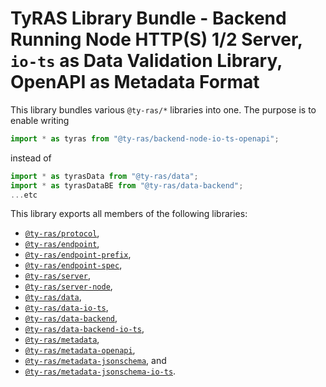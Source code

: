 # TyRAS Library Bundle - Backend Running Node HTTP(S) 1/2 Server, `io-ts` as Data Validation Library, OpenAPI as Metadata Format

This library bundles various `@ty-ras/*` libraries into one.
The purpose is to enable writing
```ts
import * as tyras from "@ty-ras/backend-node-io-ts-openapi";
```
instead of
```ts
import * as tyrasData from "@ty-ras/data";
import * as tyrasDataBE from "@ty-ras/data-backend";
...etc
```

This library exports all members of the following libraries:
- [`@ty-ras/protocol`](https://npmjs.com/package/@ty-ras/protocol),
- [`@ty-ras/endpoint`](https://npmjs.com/package/@ty-ras/endpoint),
- [`@ty-ras/endpoint-prefix`](https://npmjs.com/package/@ty-ras/endpoint-prefix),
- [`@ty-ras/endpoint-spec`](https://npmjs.com/package/@ty-ras/endpoint-spec),
- [`@ty-ras/server`](https://npmjs.com/package/@ty-ras/server),
- [`@ty-ras/server-node`](https://npmjs.com/package/@ty-ras/server-node),
- [`@ty-ras/data`](https://npmjs.com/package/@ty-ras/data),
- [`@ty-ras/data-io-ts`](https://npmjs.com/package/@ty-ras/data-io-ts),
- [`@ty-ras/data-backend`](https://npmjs.com/package/@ty-ras/data-backend),
- [`@ty-ras/data-backend-io-ts`](https://npmjs.com/package/@ty-ras/data-backend-io-ts),
- [`@ty-ras/metadata`](https://npmjs.com/package/@ty-ras/metadata),
- [`@ty-ras/metadata-openapi`](https://npmjs.com/package/@ty-ras/metadata-openapi),
- [`@ty-ras/metadata-jsonschema`](https://npmjs.com/package/@ty-ras/metadata-jsonschema`), and
- [`@ty-ras/metadata-jsonschema-io-ts`](https://npmjs.com/package/@ty-ras/metadata-jsonschema-io-ts).
